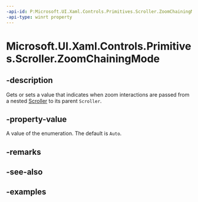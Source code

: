 ```yaml
---
-api-id: P:Microsoft.UI.Xaml.Controls.Primitives.Scroller.ZoomChainingMode
-api-type: winrt property
---
```


# Microsoft.UI.Xaml.Controls.Primitives.Scroller.ZoomChainingMode

<!--
public Microsoft.UI.Xaml.Controls.ChainingMode ZoomChainingMode { get; set; }
-->

## -description

Gets or sets a value that indicates when zoom interactions are passed from a nested [Scroller](scroller.md) to its parent `Scroller`.

## -property-value

A value of the enumeration. The default is `Auto`.

## -remarks

## -see-also

## -examples

